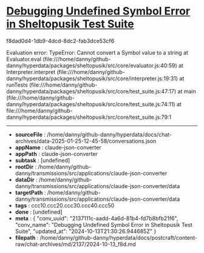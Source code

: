 # [Debugging Undefined Symbol Error in Sheltopusik Test Suite](https://claude.ai/chat/2137111c-aadd-4a6d-81b4-fd7b8bfb21f6)

f8dad0d4-1db9-4dcd-8dc2-fab3dce53cf6

Evaluation error: TypeError: Cannot convert a Symbol value to a string
    at Evaluator.eval (file:///home/danny/github-danny/hyperdata/packages/sheltopusik/src/core/evaluator.js:40:59)
    at Interpreter.interpret (file:///home/danny/github-danny/hyperdata/packages/sheltopusik/src/core/interpreter.js:19:31)
    at runTests (file:///home/danny/github-danny/hyperdata/packages/sheltopusik/src/core/test_suite.js:47:17)
    at main (file:///home/danny/github-danny/hyperdata/packages/sheltopusik/src/core/test_suite.js:74:11)
    at file:///home/danny/github-danny/hyperdata/packages/sheltopusik/src/core/test_suite.js:79:1

---

* **sourceFile** : /home/danny/github-danny/hyperdata/docs/chat-archives/data-2025-01-25-12-45-58/conversations.json
* **appName** : claude-json-converter
* **appPath** : claude-json-converter
* **subtask** : [undefined]
* **rootDir** : /home/danny/github-danny/transmissions/src/applications/claude-json-converter
* **dataDir** : /home/danny/github-danny/transmissions/src/applications/claude-json-converter/data
* **targetPath** : /home/danny/github-danny/transmissions/src/applications/claude-json-converter/data
* **tags** : ccc10.ccc20.ccc30.ccc40.ccc50
* **done** : [undefined]
* **meta** : {
  "conv_uuid": "2137111c-aadd-4a6d-81b4-fd7b8bfb21f6",
  "conv_name": "Debugging Undefined Symbol Error in Sheltopusik Test Suite",
  "updated_at": "2024-10-13T21:30:26.944685Z"
}
* **filepath** : /home/danny/github-danny/hyperdata/docs/postcraft/content-raw/chat-archives/md/2137/2024-10-13_f8d.md